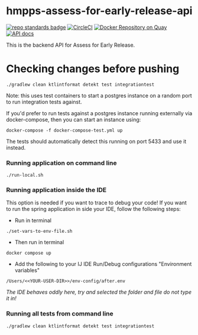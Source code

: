 # hmpps-assess-for-early-release-api
[![repo standards badge](https://img.shields.io/badge/endpoint.svg?&style=flat&logo=github&url=https%3A%2F%2Foperations-engineering-reports.cloud-platform.service.justice.gov.uk%2Fapi%2Fv1%2Fcompliant_public_repositories%2Fhmpps-assess-for-early-release-api)](https://operations-engineering-reports.cloud-platform.service.justice.gov.uk/public-report/hmpps-assess-for-early-release-api "Link to report")
[![CircleCI](https://circleci.com/gh/ministryofjustice/hmpps-assess-for-early-release-api/tree/main.svg?style=svg)](https://circleci.com/gh/ministryofjustice/hmpps-assess-for-early-release-api)
[![Docker Repository on Quay](https://img.shields.io/badge/quay.io-repository-2496ED.svg?logo=docker)](https://quay.io/repository/hmpps/hmpps-assess-for-early-release-api)
[![API docs](https://img.shields.io/badge/API_docs_-view-85EA2D.svg?logo=swagger)](https://assess-for-early-release-api-dev.hmpps.service.justice.gov.uk/swagger-ui/index.html)

This is the backend API for Assess for Early Release.

# Checking changes before pushing

```
./gradlew clean ktlintformat detekt test integrationtest
```

Note: this uses test containers to start a postgres instance on a random port to run integration tests against. 

If you'd prefer to run tests against a postgres instance running externally via docker-compose, then you can start an instance using:
```
docker-compose -f docker-compose-test.yml up
```
The tests should automatically detect this running on port 5433 and use it instead. 

### Running application on command line

```
./run-local.sh
```

### Running application inside the IDE

This option is needed if you want to trace to debug your code!
If you want to run the spring application in side your IDE, 
follow the following steps:

* Run in terminal
```
./set-vars-to-env-file.sh
```
* Then run in terminal
```
docker compose up
```
* Add the following to your IJ IDE Run/Debug configurations "Environment variables"
```
/Users/<<YOUR-USER-DIR>>/env-config/after.env
```
<em>The IDE behaves oddly here, try and selected the folder and file do not type it in!</em>
### Running all tests from command line
```
./gradlew clean ktlintformat detekt test integrationtest
```